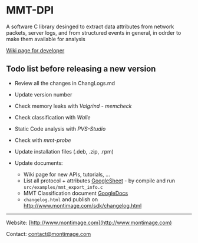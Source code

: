 # MMT-DPI

A software C library desinged to extract data attributes from network packets, server logs, and from structured events in general, in odrder to make them available for analysis

[Wiki page for developer](https://bitbucket.org/montimage/mmt-sdk/wiki/Home)

## Todo list before releasing a new version

- Review all the changes in ChangLogs.md
- Update version number
- Check memory leaks with *Valgrind - memcheck*
- Check classification with *Walle*
- Static Code analysis with *PVS-Studio*
- Check with *mmt-probe*
- Update installation files (.deb, .zip, .rpm)
- Update documents:
    
    + Wiki page for new APIs, tutorials, ...
    + List all protocol + attributes [GoogleSheet](https://docs.google.com/spreadsheets/d/10ircpIPJEEvZ5eUzwG5vY6YOw07kw6btzoDNTg3cMPU/edit?usp=sharing) - by compile and run `src/examples/mmt_export_info.c`
    + MMT Classification document [GoogleDocs](https://docs.google.com/document/d/1aLf_Jf27RJt_z99XUqtHWseqcWu0G5g2iAZzjVhpnek/edit?usp=sharing)
    + `changelog.html` and publish on http://www.montimage.com/sdk/changelog.html

---
Website: [http://www.montimage.com](http://www.montimage.com)

Contact: [contact@montimage.com](mailto:contact@montimage.com)
